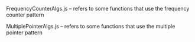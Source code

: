 
FrequencyCounterAlgs.js – refers to some functions that use the frequency counter pattern

MultiplePointerAlgs.js – refers to some functions that use the multiple pointer pattern
